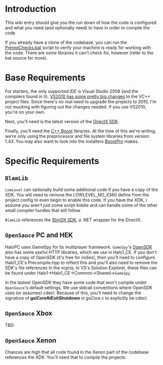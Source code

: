 

# Introduction #

This wiki entry should give you the run down of how the code is configured and what you need (and optionally need) to have in order to compile the code

If you already have a clone of the codebase, you can run the [PrereqChecks.bat](http://code.google.com/p/open-sauce/source/browse/bin/_scripts/PrereqChecks.bat) script to verify your machine is ready for working with the code. There are _some_ libraries it can't check for, however (refer to the bat source for more).

# Base Requirements #

For starters, the only supported IDE is Visual Studio 2008 (and the compilers found in it). [VS2010 has some pretty big changes](http://msdn.microsoft.com/en-us/library/bb531344.aspx) to the VC++ project files. Since there's no real need to upgrade the projects to 2010, I'm not mucking with figuring out the changes needed. If you use VS2010, you're on your own.

Next, you'll need is the latest version of the [DirectX SDK](http://msdn.microsoft.com/en-us/directx/aa937788).

Finally, you'll need the [C++ Boost](http://www.boost.org/) libraries. At the time of this we're writing, we're only using the preprocessor and file system libraries from version 1.43. You may also want to look into the installers [BoostPro](http://www.boostpro.com/download/) makes.

# Specific Requirements #

## `BlamLib` ##

`LowLevel` can optionally build some additional code if you have a copy of the XDK. You will need to remove the LOWLEVEL\_NO\_X360 define from the project config to even begin to enable this code. If you have the XDK, I assume you aren't just some script kiddie and can handle some of the other small compiler hurdles that will follow

`BlamLib` references the [SlimDX SDK](http://slimdx.org/), a .NET wrapper for the DirectX.

## `OpenSauce` PC and HEK ##

HaloPC uses GameSpy for its multiplayer framework. `GameSpy`'s [OpenSDK](http://developer.poweredbygamespy.com/user/register) also has some useful HTTP libraries, which we use in Halo1\_CE. If you don't have a copy of OpenSDK (it's free for indies), then you'll need to configure Halo1\_CE's Precompile.hpp to reflect this and you'll also need to remove the SDK's file references in the vcproj. In VS's Solution Explorer, these files can be found under Halo1->Halo1\_CE->Common->Shared->`GameSpy`

In the lastest OpenSDK they have some code that won't compile under `OpenSauce`'s default settings. We use stdcall conventions where OpenSDK uses (or assumes) cdecl. Because of this, you'll need to change the signature of **gsiCoreAtExitShutdown** in _gsCore.c_ to explicitly be cdecl.

## `OpenSauce` Xbox ##

TBD

## `OpenSauce` Xenon ##

Chances are high that all code found in the Xenon part of the codebase references the XDK. You'll need that to compile the projects.
